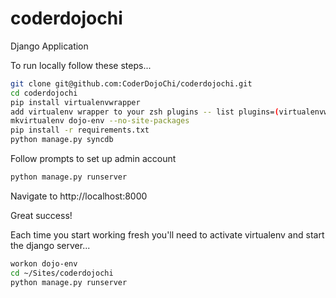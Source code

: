 coderdojochi
============

Django Application

To run locally follow these steps...

```bash
git clone git@github.com:CoderDojoChi/coderdojochi.git
cd coderdojochi
pip install virtualenvwrapper
add virtualenv wrapper to your zsh plugins -- list plugins=(virtualenvwrapper) in ~/.zshrc
mkvirtualenv dojo-env --no-site-packages
pip install -r requirements.txt
python manage.py syncdb
```

Follow prompts to set up admin account

```bash
python manage.py runserver
```

Navigate to http://localhost:8000

Great success!

Each time you start working fresh you'll need to activate virtualenv and start the django server...

```bash
workon dojo-env
cd ~/Sites/coderdojochi
python manage.py runserver
```
